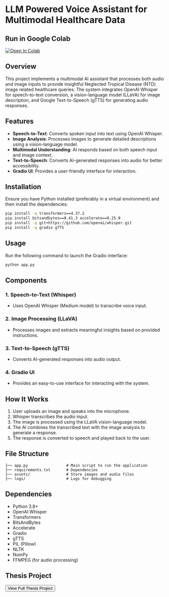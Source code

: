 # LLM Powered Voice Assistant for Multimodal Healthcare Data

## Run in Google Colab
[![Open In Colab](https://colab.research.google.com/assets/colab-badge.svg)](https://colab.research.google.com/drive/1tlFDV3LEUFrXvnFJ8rGAFnxdhdfJOoAm?usp=sharing)

## Overview
This project implements a multimodal AI assistant that processes both audio and image inputs to provide insightful Neglected Tropical Disease (NTD) image related healthcare queries. The system integrates OpenAI Whisper for speech-to-text conversion, a vision-language model (LLaVA) for image description, and Google Text-to-Speech (gTTS) for generating audio responses.

## Features
- **Speech-to-Text**: Converts spoken input into text using OpenAI Whisper.
- **Image Analysis**: Processes images to generate detailed descriptions using a vision-language model.
- **Multimodal Understanding**: AI responds based on both speech input and image context.
- **Text-to-Speech**: Converts AI-generated responses into audio for better accessibility.
- **Gradio UI**: Provides a user-friendly interface for interaction.

## Installation
Ensure you have Python installed (preferably in a virtual environment) and then install the dependencies:

```bash
pip install -q transformers==4.37.2
pip install bitsandbytes==0.41.3 accelerate==0.25.0
pip install -q git+https://github.com/openai/whisper.git
pip install -q gradio gTTS
```

## Usage
Run the following command to launch the Gradio interface:

```bash
python app.py
```

## Components
### 1. **Speech-to-Text (Whisper)**
- Uses OpenAI Whisper (Medium model) to transcribe voice input.

### 2. **Image Processing (LLaVA)**
- Processes images and extracts meaningful insights based on provided instructions.

### 3. **Text-to-Speech (gTTS)**
- Converts AI-generated responses into audio output.

### 4. **Gradio UI**
- Provides an easy-to-use interface for interacting with the system.

## How It Works
1. User uploads an image and speaks into the microphone.
2. Whisper transcribes the audio input.
3. The image is processed using the LLaVA vision-language model.
4. The AI combines the transcribed text with the image analysis to generate a response.
5. The response is converted to speech and played back to the user.

## File Structure
```
├── app.py                 # Main script to run the application
├── requirements.txt       # Dependencies
├── assets/                # Store images and audio files
├── logs/                  # Logs for debugging
```

## Dependencies
- Python 3.8+
- OpenAI Whisper
- Transformers
- BitsAndBytes
- Accelerate
- Gradio
- gTTS
- PIL (Pillow)
- NLTK
- NumPy
- FFMPEG (for audio processing)

## Thesis Project
<a href="https://drive.google.com/file/d/1pdMfKh08Ul_gQDqgRObxvuRM1U_a7ypN/view?usp=sharing" target="_blank"><button>View Full Thesis Project</button></a>

